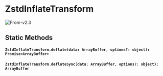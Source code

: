 # ZstdInflateTransform

<p class="badges">
  <img src="https://img.shields.io/badge/From-v2.3-blue.svg?style=flat-square" alt="From-v2.3" /> 
</p>

## Static Methods

#### `ZstdInflateTransform.deflate(data: ArrayBuffer, options?: object): Promise<ArrayBuffer>`

#### `ZstdInflateTransform.deflateSync(data: ArrayBuffer, options?: object): ArrayBuffer`
